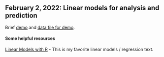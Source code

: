 ## February 2, 2022: Linear models for analysis and prediction

Brief [demo](./20220126_demo.R) and [data file for demo](/20220126_demo.xlsx).

#### Some helpful resources

[Linear Models with R](https://julianfaraway.github.io/faraway/LMR/) - This is my favorite linear models / regression text.
